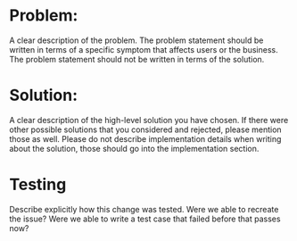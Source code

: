 <!--
# Background:
A clear description of the high level effort that this pull request is
a part of. Anyone in the organization can see this change and may not
have the same context as you.
-->
# Problem:
A clear description of the problem. The problem statement should be
written in terms of a specific symptom that affects users or the
business. The problem statement should not be written in terms of the
solution.

# Solution:
A clear description of the high-level solution you have chosen. If
there were other possible solutions that you considered and rejected,
please mention those as well. Please do not describe implementation
details when writing about the solution, those should go into the
implementation section.

# Testing
Describe explicitly how this change was tested. Were we able to
recreate the issue? Were we able to write a test case that failed
before that passes now?

<!--
# Implementation:
The implementation details of the solution.
-->
<!--
# Notes To Reviewers:
Any extra information a reviewer may need to know before reviewing
your change. For example here you might want to describe which files
should be looked at first or which files are auto-generated.
-->
<!--
# Deployment Plan:
Some changes get more complicated and may need changes in multiple
repositories or may require infrastructure changes. Describe how these
changes will be smoothly deployed.
-->
<!--
# Future work:
A description of what follow up work is explicitly not being done in
this change.
-->
<!--
# Bonus:
A description of extra problems you've solved in this change. Did you
reformat an unrelated docstring? Point it out here
-->
